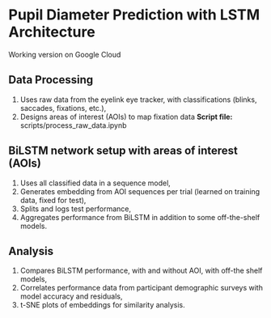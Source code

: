 # Pupil Diameter Prediction with LSTM Architecture

Working version on Google Cloud

## Data Processing
1. Uses raw data from the eyelink eye tracker, with classifications (blinks, saccades, fixations, etc.),
1. Designs areas of interest (AOIs) to map fixation data
**Script file:** scripts/process_raw_data.ipynb

## BiLSTM network setup with areas of interest (AOIs) 
1. Uses all classified data in a sequence model,
1. Generates embedding from AOI sequences per trial (learned on training data, fixed for test),
1. Splits and logs test performance,
1. Aggregates performance from BiLSTM in addition to some off-the-shelf models.


## Analysis
1. Compares BiLSTM performance, with and without AOI, with off-the shelf models,
1. Correlates performance data from participant demographic surveys with model accuracy and residuals,
1. t-SNE plots of embeddings for similarity analysis.
